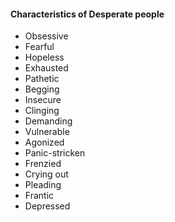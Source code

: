 #### Characteristics of Desperate people
- Obsessive
- Fearful
- Hopeless
- Exhausted
- Pathetic
- Begging
- Insecure
- Clinging
- Demanding
- Vulnerable
- Agonized
- Panic-stricken
- Frenzied
- Crying out
- Pleading
- Frantic
- Depressed